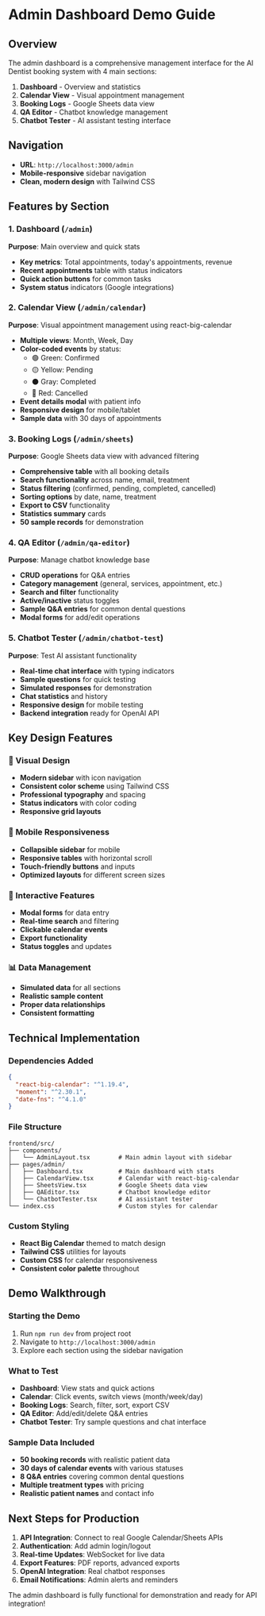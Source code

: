 # Admin Dashboard Demo Guide

## Overview
The admin dashboard is a comprehensive management interface for the AI Dentist booking system with 4 main sections:

1. **Dashboard** - Overview and statistics
2. **Calendar View** - Visual appointment management
3. **Booking Logs** - Google Sheets data view
4. **QA Editor** - Chatbot knowledge management
5. **Chatbot Tester** - AI assistant testing interface

## Navigation
- **URL**: `http://localhost:3000/admin`
- **Mobile-responsive** sidebar navigation
- **Clean, modern design** with Tailwind CSS

## Features by Section

### 1. Dashboard (`/admin`)
**Purpose**: Main overview and quick stats
- **Key metrics**: Total appointments, today's appointments, revenue
- **Recent appointments** table with status indicators
- **Quick action buttons** for common tasks
- **System status** indicators (Google integrations)

### 2. Calendar View (`/admin/calendar`)
**Purpose**: Visual appointment management using react-big-calendar
- **Multiple views**: Month, Week, Day
- **Color-coded events** by status:
  - 🟢 Green: Confirmed
  - 🟡 Yellow: Pending
  - ⚫ Gray: Completed
  - 🔴 Red: Cancelled
- **Event details modal** with patient info
- **Responsive design** for mobile/tablet
- **Sample data** with 30 days of appointments

### 3. Booking Logs (`/admin/sheets`)
**Purpose**: Google Sheets data view with advanced filtering
- **Comprehensive table** with all booking details
- **Search functionality** across name, email, treatment
- **Status filtering** (confirmed, pending, completed, cancelled)
- **Sorting options** by date, name, treatment
- **Export to CSV** functionality
- **Statistics summary** cards
- **50 sample records** for demonstration

### 4. QA Editor (`/admin/qa-editor`)
**Purpose**: Manage chatbot knowledge base
- **CRUD operations** for Q&A entries
- **Category management** (general, services, appointment, etc.)
- **Search and filter** functionality
- **Active/inactive** status toggles
- **Sample Q&A entries** for common dental questions
- **Modal forms** for add/edit operations

### 5. Chatbot Tester (`/admin/chatbot-test`)
**Purpose**: Test AI assistant functionality
- **Real-time chat interface** with typing indicators
- **Sample questions** for quick testing
- **Simulated responses** for demonstration
- **Chat statistics** and history
- **Responsive design** for mobile testing
- **Backend integration** ready for OpenAI API

## Key Design Features

### 🎨 Visual Design
- **Modern sidebar** with icon navigation
- **Consistent color scheme** using Tailwind CSS
- **Professional typography** and spacing
- **Status indicators** with color coding
- **Responsive grid layouts**

### 📱 Mobile Responsiveness
- **Collapsible sidebar** for mobile
- **Responsive tables** with horizontal scroll
- **Touch-friendly buttons** and inputs
- **Optimized layouts** for different screen sizes

### 🔧 Interactive Features
- **Modal forms** for data entry
- **Real-time search** and filtering
- **Clickable calendar events**
- **Export functionality**
- **Status toggles** and updates

### 📊 Data Management
- **Simulated data** for all sections
- **Realistic sample content**
- **Proper data relationships**
- **Consistent formatting**

## Technical Implementation

### Dependencies Added
```json
{
  "react-big-calendar": "^1.19.4",
  "moment": "^2.30.1",
  "date-fns": "^4.1.0"
}
```

### File Structure
```
frontend/src/
├── components/
│   └── AdminLayout.tsx        # Main admin layout with sidebar
├── pages/admin/
│   ├── Dashboard.tsx          # Main dashboard with stats
│   ├── CalendarView.tsx       # Calendar with react-big-calendar
│   ├── SheetsView.tsx         # Google Sheets data view
│   ├── QAEditor.tsx           # Chatbot knowledge editor
│   └── ChatbotTester.tsx      # AI assistant tester
└── index.css                  # Custom styles for calendar
```

### Custom Styling
- **React Big Calendar** themed to match design
- **Tailwind CSS** utilities for layouts
- **Custom CSS** for calendar responsiveness
- **Consistent color palette** throughout

## Demo Walkthrough

### Starting the Demo
1. Run `npm run dev` from project root
2. Navigate to `http://localhost:3000/admin`
3. Explore each section using the sidebar navigation

### What to Test
- **Dashboard**: View stats and quick actions
- **Calendar**: Click events, switch views (month/week/day)
- **Booking Logs**: Search, filter, sort, export CSV
- **QA Editor**: Add/edit/delete Q&A entries
- **Chatbot Tester**: Try sample questions and chat interface

### Sample Data Included
- **50 booking records** with realistic patient data
- **30 days of calendar events** with various statuses
- **8 Q&A entries** covering common dental questions
- **Multiple treatment types** with pricing
- **Realistic patient names** and contact info

## Next Steps for Production

1. **API Integration**: Connect to real Google Calendar/Sheets APIs
2. **Authentication**: Add admin login/logout
3. **Real-time Updates**: WebSocket for live data
4. **Export Features**: PDF reports, advanced exports
5. **OpenAI Integration**: Real chatbot responses
6. **Email Notifications**: Admin alerts and reminders

The admin dashboard is fully functional for demonstration and ready for API integration!